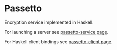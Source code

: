 # Passetto

Encryption service implemented in Haskell.

For launching a server see [passetto-service page](./service/README.md).

For Haskell client bindings see [passetto-client page](./client/README.md).
